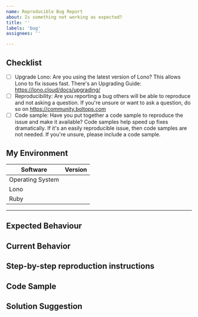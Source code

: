 ```yaml
---
name: Reproducible Bug Report
about: Is something not working as expected?
title: ''
labels: 'bug'
assignees: ''

---
```


<!--
Hi! Thanks for considering to file a bug with Lono. Please take the time to
answer the basic questions. Please try to be as detailed as possible.
To be sensitive to everyone's time, if not enough details are provided, the
issue may be closed without comment. If you repeatedly fail to provide enough
details, you may be blocked from ever submitting issues to Lono again.
Please use your best judgment. 👍

If you are unsure this is a bug in Lono, please consider asking your question at:
https://community.boltops.com

Thanks!
-->

## Checklist

<!--
Make sure that you've done all of these.  To mark a checkbox done, replace [ ] with [x]. Or after you create the issue you can click the checkbox.
-->

- [ ] Upgrade Lono: Are you using the latest version of Lono? This allows Lono to fix issues fast. There's an Upgrading Guide: https://lono.cloud/docs/upgrading/
- [ ] Reproducibility: Are you reporting a bug others will be able to reproduce and not asking a question. If you're unsure or want to ask a question, do so on https://community.boltops.com
- [ ] Code sample: Have you put together a code sample to reproduce the issue and make it available?  Code samples help speed up fixes dramatically. If it's an easily reproducible issue, then code samples are not needed. If you're unsure, please include a code sample.

## My Environment

<!-- Please fill out the table below with debugging info to help: -->

| Software         | Version |
| ---------------- | ------- |
| Operating System |         |
| Lono             |         |
| Ruby             |         |

---

## Expected Behaviour

<!--
What is it you expected to happen? This should be a description of how the functionality you tried to use is supposed to work. Try to keep this to one-paragraph.
-->

## Current Behavior

<!--
Describe the details of the bug.  Try to keep this to one-paragraph.
-->

## Step-by-step reproduction instructions

<!--
Be sure to include any steps you took for the problem to exist. This is likely the longest part of the report.

Please include any logs you think relevant here. If the logs are long (more than 50 lines) please make a gist of the logs and link to it. https://gist.github.com

With long logs, you can also use the <details> tag to keep the report readable. Example:

<details>
 <summary>Summary Goes Here</summary>

 ...this is hidden, collapsable content. start with a blank line to get terminal output to format right...
</details>
-->

## Code Sample

<!--
Please provide a code repository, gist, code snippet or sample files to reproduce the issue.
-->

## Solution Suggestion

<!--
Please provide possible solutions. If you can't think of anything, feel free to omit. Please be kind and add helpful possible solutions.  For example, "Fix it!" is not a helpful solution suggestion. We are mere mortals. Please be constructive.
-->
